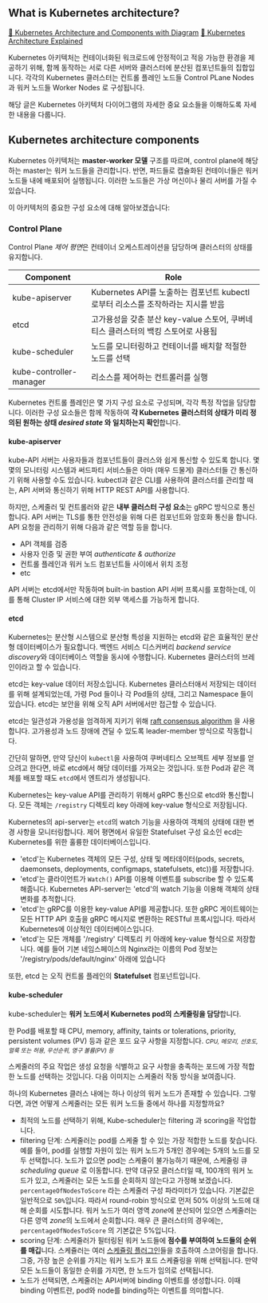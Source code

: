 ## What is Kubernetes architecture?
[🔗 Kubernetes Architecture and Components with Diagram](https://www.simform.com/blog/kubernetes-architecture/)
[🔗 Kubernetes Architecture Explained](https://devopscube.com/kubernetes-architecture-explained/)


Kubernetes 아키텍처는 컨테이너화된 워크로드에 안정적이고 적응 가능한 환경을 제공하기 위해,
함께 동작하는 서로 다른 서버와 클러스터에 분산된 컴포넌트들의 집합입니다.
각각의 Kubernetes 클러스터는 컨트롤 플레인 노드들 Control PLane Nodes 과 워커 노드들 Worker Nodes 로 구성됩니다.

해당 글은 Kubernetes 아키텍처 다이어그램의 자세한 중요 요소들을 이해하도록 자세한 내용을 다룹니다.

## Kubernetes architecture components

Kubernetes 아키텍처는 **master-worker 모델** 구조를 따르며, control plane에 해당하는 master는 워커 노드들을 관리합니다.
반면, 파드들로 캡슐화된 컨테이너들은 워커 노드들 내에 배포되어 실행됩니다.
이러한 노드들은 가상 머신이나 물리 서버를 가질 수 있습니다.

이 아키텍처의 중요한 구성 요소에 대해 알아보겠습니다:

### Control Plane

Control Plane *제어 평면*은 컨테이너 오케스트레이션을 담당하며 클러스터의 상태를 유지합니다.

| Component               | Role                                                     |
|-------------------------|----------------------------------------------------------|
| kube-apiserver          | Kubernetes API를 노출하는 컴포넌트 kubectl 로부터 리소스를 조작하라는 지시를 받음  |
| etcd                    | 고가용성을 갖춘 분산 key-value 스토어, 쿠버네티스 클러스터의 백킹 스토어로 사용됨       |
| kube-scheduler          | 노드를 모니터링하고 컨테이너를 배치할 적절한 노드를 선택                          |
| kube-controller-manager | 리소스를 제어하는 컨트롤러를 실행                                       |

Kubernetes 컨트롤 플레인은 몇 가지 구성 요소로 구성되며, 각각 특정 작업을 담당합니다. 
이러한 구성 요소들은 함께 작동하여 **각 Kubernetes 클러스터의 상태가 미리 정의된 원하는 상태 _desired state_ 와 일치하는지 확인**합니다.

#### kube-apiserver

kube-API 서버는 사용자들과 컴포넌트들이 클러스와 쉽게 통신할 수 있도록 합니다.
몇몇의 모니터링 시스템과 써드파티 서비스들은 아마 (매우 드물게) 클러스터들 간 통신하기 위해 사용할 수도 있습니다.
kubectl과 같은 CLI를 사용하여 클러스터를 관리할 때는, API 서버와 통신하기 위해 HTTP REST API를 사용합니다.

[//]: # (Image)

하지만, 스케줄러 및 컨트롤러와 같은 **내부 클러스터 구성 요소**는 gRPC 방식으로 통신합니다.
API 서버는 TLS를 통한 안전성을 위해 다른 컴포넌트와 암호화 통신을 합니다.
API 요청을 관리하기 위해 다음과 같은 역할 등을 합니다.

- API 객체를 검증
- 사용자 인증 및 권한 부여 _authenticate & authorize_
- 컨트롤 플레인과 워커 노드 컴포넌트들 사이에서 위치 조정  
- etc

API 서버는 etcd에서만 작동하며 built-in bastion API 서버 프록시를 포함하는데, 
이를 통해 Cluster IP 서비스에 대한 외부 액세스를 가능하게 합니다.


#### etcd

Kubernetes는 분산형 시스템으로 분산형 특성을 지원하는 etcd와 같은 효율적인 분산형 데이터베이스가 필요합니다. 
백엔드 서비스 디스커버리 *backend service discovery*와 데이터베이스 역할을 동시에 수행합니다.
Kubernetes 클러스터의 브레인이라고 할 수 있습니다.

etcd는 key-value 데이터 저장소입니다.
Kubernetes 클러스터애서 저장되는 데이터를 위해 설계되었는데, 가령 Pod 들이나 각 Pod들의 상태, 그리고 Namespace 들이 있습니다.
etcd는 보안을 위해 오직 API 서버에서만 접근할 수 있습니다.

[//]: # (Image)

etcd는 일관성과 가용성을 엄격하게 지키기 위해 [raft consensus algorithm](https://raft.github.io/) 을 사용합니다.
고가용성과 노드 장애에 견딜 수 있도록 leader-member 방식으로 작동합니다.

간단히 말하면, 만약 당신이 `kubectl`을 사용하여 쿠버네티스 오브젝트 세부 정보를 얻으려고 한다면, 바로 etcd에서 해당 데이터를 가져오는 것입니다.
또한 Pod과 같은 객체를 배포할 때도 `etcd`에서 엔트리가 생성됩니다.

Kubernetes는 key-value API를 관리하기 위해서 gRPC 통신으로 etcd와 통신합니다.
모든 객체는 `/registry` 디렉토리 key 아래에 key-value 형식으로 저장됩니다.

Kubernetes의 api-server는 `etcd`의 watch 기능을 사용하여 객체의 상태에 대한 변경 사항을 모니터링합니다.
제어 평면에서 유일한 Statefulset 구성 요소인 ecd는 Kubernetes를 위한 훌륭한 데이터베이스입니다.


- 'etcd'는 Kubernetes 객체의 모든 구성, 상태 및 메타데이터(pods, secrets, daemonsets, deployments, configmaps, statefulsets, etc))를 저장합니다.
- 'etcd'는 클라이언트가 `Watch()` API를 이용해 이벤트를 subscribe 할 수 있도록 해줍니다. Kubernetes API-server는 'etcd'의 watch 기능을 이용해 객체의 상태 변화를 추적합니다.
- 'etcd'는 gRPC를 이용한 key-value API를 제공합니다. 또한 gRPC 게이트웨이는 모든 HTTP API 호출을 gRPC 메시지로 변환하는 RESTful 프록시입니다. 따라서 Kubernetes에 이상적인 데이터베이스입니다.
- 'etcd'는 모든 개체를 '/registry' 디렉토리 키 아래에 key-value 형식으로 저장합니다. 예를 들어 기본 네임스페이스의 Nginx라는 이름의 Pod 정보는 '/registry/pods/default/nginx' 아래에 있습니다

또한, etcd 는 오직 컨트롤 플레인의 **Statefulset** 컴포넌트입니다.

#### kube-scheduler

kube-scheduler는 **워커 노드에서 Kubernetes pod의 스케줄링을 담당**합니다.

한 Pod를 배포할 때 CPU, memory, affinity, taints or tolerations, priority, persistent volumes (PV) 등과 같은 포드 요구 사항을 지정합니다.
<small><i>CPU, 메모리, 선호도, 얼룩 또는 허용, 우선순위, 영구 볼륨(PV) 등</i></small> 

스케줄러의 주요 작업은 생성 요청을 식별하고 요구 사항을 충족하는 포드에 가장 적합한 노드를 선택하는 것입니다.
다음 이미지는 스케줄러 작동 방식을 보여줍니다.

하나의 Kubernetes 클러스 내에는 하나 이상의 워커 노드가 존재할 수 있습니다.
그렇다면, 과연 어떻게 스케줄러는 모든 워커 노드들 중에서 하나를 지정할까요?

- 최적의 노드를 선택하기 위해, Kube-scheduler는 filtering 과 scoring을 작업합니다.
- filtering 단계: 스케줄러는 pod를 스케줄 할 수 있는 가장 적합한 노드를 찾습니다. 예를 들어, pod를 실행할 자원이 있는 워커 노드가 5개인 경우에는 5개의 노드를 모두 선택합니다. 노드가 없으면 pod는 스케줄이 불가능하기 때문에, 스케줄링 큐 _scheduling queue_ 로 이동합니다. 만약 대규모 클러스터일 때, 100개의 워커 노드가 있고, 스케줄러는 모든 노드를 순회하지 않는다고 가정해 보겠습니다. `percentageOfNodesToScore` 라는 스케줄러 구성 파라미터가 있습니다. 기본값은 일반적으로 `50%`입니다. 따라서 round-robin 방식으로 먼저 50% 이상의 노드에 대해 순회를 시도합니다. 워커 노드가 여러 영역 *zone*에 분산되어 있으면 스케줄러는 다른 영역 *zone*의 노드에서 순회합니다. 매우 큰 클러스터의 경우에는, `percentageOfNodesToScore` 의 기본값은 5%입니다.
- scoring 단계: 스케줄러가 필터링된 워커 노드들에 **점수를 부여하여 노드들의 순위를 매깁**니다. 스케쥴러는 여러 [스케쥴링 플러그인](https://kubernetes.io/docs/reference/scheduling/config/#scheduling-plugins)들을 호출하여 스코어링을 합니다. 그중, 가장 높은 순위를 가지는 워커 노드가 포드 스케쥴링을 위해 선택됩니다. 만약 모든 노드들이 동일한 순위를 가지면, 한 노드가 임의로 선택됩니다.
- 노드가 선택되면, 스케줄러는 API서버에 binding 이벤트를 생성합니다. 이때 binding 이벤트란, pod와 node를 binding하는 이벤트를 의미합니다.